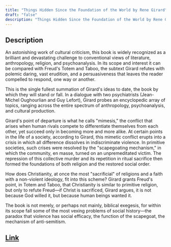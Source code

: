 ```yaml
---
title: "Things Hidden Since the Foundation of the World by Rene Girard"
draft: "false"
description: "Things Hidden Since the Foundation of the World by Rene Girard"
---
```


## Description

An astonishing work of cultural criticism, this book is widely recognized as a brilliant and devastating challenge to conventional views of literature, anthropology, religion, and psychoanalysis. In its scope and interest it can be compared with Freud's Totem and Taboo, the subtext Girard refutes with polemic daring, vast erudition, and a persuasiveness that leaves the reader compelled to respond, one way or another.

This is the single fullest summation of Girard's ideas to date, the book by which they will stand or fall. In a dialogue with two psychiatrists (Jean-Michel Oughourlian and Guy Lefort), Girard probes an encyclopedic array of topics, ranging across the entire spectrum of anthropology, psychoanalysis, and cultural production.

Girard's point of departure is what he calls "mimesis," the conflict that arises when human rivals compete to differentiate themselves from each other, yet succeed only in becoming more and more alike. At certain points in the life of a society, according to Girard, this mimetic conflict erupts into a crisis in which all difference dissolves in indiscriminate violence. In primitive societies, such crises were resolved by the "scapegoating mechanism," in which the community, en masse, turned on an unpremeditated victim. The repression of this collective murder and its repetition in ritual sacrifice then formed the foundations of both religion and the restored social order.

How does Christianity, at once the most "sacrificial" of religions and a faith with a non-violent ideology, fit into this scheme? Girard grants Freud's point, in Totem and Taboo, that Christianity is similar to primitive religion, but only to refute Freud―if Christ is sacrificed, Girard argues, it is not because God willed it, but because human beings wanted it.

The book is not merely, or perhaps not mainly, biblical exegesis, for within its scope fall some of the most vexing problems of social history―the paradox that violence has social efficacy, the function of the scapegoat, the mechanism of anti-semitism.

## [Link](https://www.amazon.com/Things-Hidden-Since-Foundation-World/dp/0804722153)
